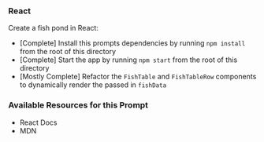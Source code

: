 ### React

Create a fish pond in React:

* [Complete] Install this prompts dependencies by running `npm install` from the root of this directory
* [Complete] Start the app by running `npm start` from the root of this directory
* [Mostly Complete] Refactor the `FishTable` and `FishTableRow` components to dynamically render the passed in `fishData`

### Available Resources for this Prompt
* React Docs
* MDN
